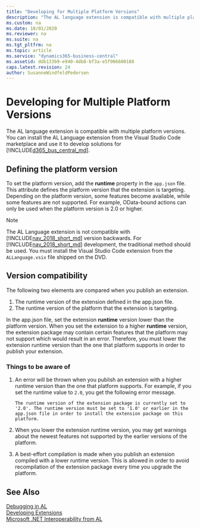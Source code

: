 ```yaml
---
title: "Developing for Multiple Platform Versions"
description: "The AL language extension is compatible with multiple platform versions for developing solutions in marketplace." 
ms.custom: na
ms.date: 10/01/2020
ms.reviewer: na
ms.suite: na
ms.tgt_pltfrm: na
ms.topic: article
ms.service: "dynamics365-business-central"
ms.assetid: ddb133b9-e940-4db8-bf3a-e5f906600188
caps.latest.revision: 24
author: SusanneWindfeldPedersen
---
```


# Developing for Multiple Platform Versions   

The AL language extension is compatible with multiple platform versions. You can install the AL Language extension from the Visual Studio Code marketplace and use it to develop solutions for [!INCLUDE[d365_bus_central_md](includes/d365_bus_central_md.md)].

## Defining the platform version
To set the platform version, add the **runtime** property in the `app.json` file. This attribute defines the platform version that the extension is targeting. Depending on the platform version, some features become available, while some features are not supported. For example, OData-bound actions can only be used when the platform version is 2.0 or higher. 

> [!NOTE]  
> The AL Language extension is not compatible with [!INCLUDE[nav_2018_short_md](includes/nav_2018_short_md.md)] version backwards. For [!INCLUDE[nav_2018_short_md](includes/nav_2018_short_md.md)] development, the traditional method should be used. You must install the Visual Studio Code extension from the `ALLanguage.vsix` file shipped on the DVD. 

## Version compatibility

The following two elements are compared when you publish an extension.
1. The runtime version of the extension defined in the app.json file.
2. The runtime version of the platform that the extension is targeting.

In the app.json file, set the extension **runtime** version lower than the platform version. When you set the extension to a higher **runtime** version, the extension package may contain certain features that the platform may not support which would result in an error. Therefore, you must lower the extension runtime version than the one that platform supports in order to publish your extension.

### Things to be aware of
1. An error will be thrown when you publish an extension with a higher runtime version than the one that platform supports. For example, if you set the runtime value to `2.0`, you get the following error message. 

    ```
    The runtime version of the extension package is currently set to '2.0'. The runtime version must be set to '1.0' or earlier in the app.json file in order to install the extension package on this platform.
    ```
2. When you lower the extension runtime version, you may get warnings about the newest features not supported by the earlier versions of the platform.

3. A best-effort compilation is made when you publish an extension compiled with a lower runtime version. This is allowed in order to avoid recompilation of the extension package every time you upgrade the platform. 

## See Also
[Debugging in AL](devenv-debugging.md)  
[Developing Extensions](devenv-dev-overview.md)  
[Microsoft .NET Interoperability from AL](devenv-get-started-call-dotnet-from-al.md)  
